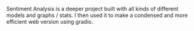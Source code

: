 Sentiment Analysis is a deeper project built with all kinds of different models and graphs / stats.
I then used it to make a condensed and more efficient web version using gradio. 
